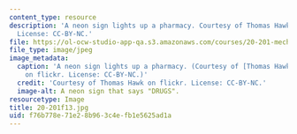 ```yaml
---
content_type: resource
description: 'A neon sign lights up a pharmacy. Courtesy of Thomas Hawk on flickr.
  License: CC-BY-NC.'
file: https://ol-ocw-studio-app-qa.s3.amazonaws.com/courses/20-201-mechanisms-of-drug-actions-fall-2013/f76b778e71e28b963c4efb1e5625ad1a_20-201f13.jpg
file_type: image/jpeg
image_metadata:
  caption: 'A neon sign lights up a pharmacy. (Courtesy of [Thomas Hawk](https://www.flickr.com/photos/thomashawk/4444281980/)
    on flickr. License: CC-BY-NC.)'
  credit: 'Courtesy of Thomas Hawk on flickr. License: CC-BY-NC.'
  image-alt: A neon sign that says "DRUGS".
resourcetype: Image
title: 20-201f13.jpg
uid: f76b778e-71e2-8b96-3c4e-fb1e5625ad1a
---
```

